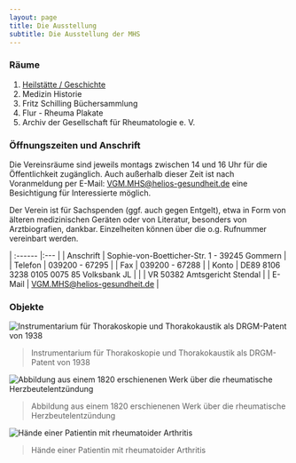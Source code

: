 ```yaml
---
layout: page
title: Die Ausstellung
subtitle: Die Ausstellung der MHS
---
```


### Räume

1. [Heilstätte / Geschichte](heilstaette-geschichte.md)
2. Medizin Historie
3. Fritz Schilling Büchersammlung
4. Flur - Rheuma Plakate
5. Archiv der Gesellschaft für Rheumatologie e. V.

### Öffnungszeiten und Anschrift

Die Vereinsräume sind jeweils montags zwischen 14 und 16 Uhr für die Öffentlichkeit zugänglich. Auch außerhalb dieser Zeit ist nach Voranmeldung per E-Mail: VGM.MHS@helios-gesundheit.de eine Besichtigung für Interessierte möglich.

Der Verein ist für Sachspenden (ggf. auch gegen Entgelt), etwa in Form von älteren medizinischen Geräten oder von Literatur, besonders von Arztbiografien, dankbar.
Einzelheiten können über die o.g. Rufnummer vereinbart werden.

| :------ |:--- |
| Anschrift | Sophie-von-Boetticher-Str. 1 - 39245 Gommern  |
| Telefon   | 039200 - 67295 |
| Fax       | 039200 - 67288 |
| Konto     | DE89 8106 3238 0105 0075 85 Volksbank JL |
|           | VR 50382 Amtsgericht Stendal |
| E-Mail    | VGM.MHS@helios-gesundheit.de |

### Objekte

![Instrumentarium für Thorakoskopie und Thorakokaustik als DRGM-Patent von 1938](../../img/mhs/instrumentarium-thorakoskopie-1938.png)
> Instrumentarium für Thorakoskopie und Thorakokaustik als DRGM-Patent von 1938

![Abbildung aus einem 1820 erschienenen Werk über die rheumatische Herzbeutelentzündung](../../img/mhs/herzbeutelentzündung-1820.png)
> Abbildung aus einem 1820 erschienenen Werk über die rheumatische Herzbeutelentzündung

![Hände einer Patientin mit rheumatoider Arthritis](../../img/mhs/haende-rheumatoider-arthritis.png)
> Hände einer Patientin mit rheumatoider Arthritis


